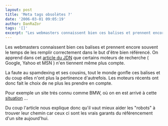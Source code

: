 ```yaml
---
layout: post
title: 'Meta tags obsolètes ?'
date: '2006-03-01 09:05:19'
author: DanRaZor
tags: '[]'
excerpt: "Les webmasters connaissent bien ces balises et prennent encore souvent le temps de les remplir correctement dans le but d'être bien référencé.     \nOn apprend dans cet [article du JDN](http://solutions.journaldunet.com/0602/060224-usage-metatags.shtml) que certains moteurs de recherche ( Google, Yahoo et MSN ) n'en tiennent même plus compte.  \n  \n …"
---
```


Les webmasters connaissent bien ces balises et prennent encore souvent le temps de les remplir correctement dans le but d'être bien référencé.
On apprend dans cet [article du JDN](http://solutions.journaldunet.com/0602/060224-usage-metatags.shtml) que certains moteurs de recherche ( Google, Yahoo et MSN ) n'en tiennent même plus compte.

La faute au spamdexing et ses cousins, tout le monde gonfle ces balises et du coup elles n'ont plus la pertinence d'autrefois. Les moteurs récents ont donc fait le choix de ne plus les prendre en compte.

Pour exemple un site trés connu comme BMW, où on en est arrivé à cette [situation](http://www.echosdunet.net/news/index.php?id_news=1879) ...

Du coup l'article nous explique donc qu'il vaut mieux aider les &quot;robots&quot; à trouver leur chemin car ceux ci sont les vrais garants du référencement d'un site aujourd'hui.
